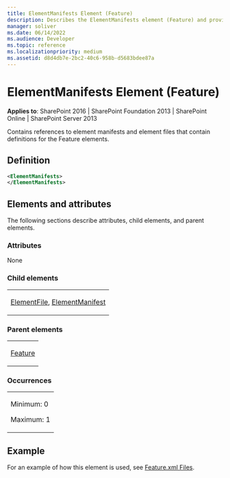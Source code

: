 ```yaml
---
title: ElementManifests Element (Feature)
description: Describes the ElementManifests element (Feature) and provides a definition, the elements and attributes, and an example.
manager: soliver
ms.date: 06/14/2022
ms.audience: Developer
ms.topic: reference
ms.localizationpriority: medium
ms.assetid: d8d4db7e-2bc2-40c6-958b-d5683bdee87a
---
```


# ElementManifests Element (Feature)

**Applies to**: SharePoint 2016 | SharePoint Foundation 2013 | SharePoint Online | SharePoint Server 2013

Contains references to element manifests and element files that contain definitions for the Feature elements.

## Definition

```XML
<ElementManifests>
</ElementManifests>
```

## Elements and attributes

The following sections describe attributes, child elements, and parent elements.

### Attributes

None

### Child elements

<table>
<colgroup>
<col width="100%" />
</colgroup>
<tbody>
<tr class="odd">
<td align="left"><p><a href="elementfile-element-feature.md">ElementFile</a>, <a href="elementmanifest-element-feature.md">ElementManifest</a></p></td>
</tr>
</tbody>
</table>

### Parent elements

<table>
<colgroup>
<col width="100%" />
</colgroup>
<tbody>
<tr class="odd">
<td align="left"><p><a href="feature-element-feature.md">Feature</a></p></td>
</tr>
</tbody>
</table>

### Occurrences

<table>
<colgroup>
<col width="100%" />
</colgroup>
<tbody>
<tr class="odd">
<td align="left"><p>Minimum: 0</p>
<p>Maximum: 1</p></td>
</tr>
</tbody>
</table>

## Example

For an example of how this element is used, see [Feature.xml Files](feature-xml-files.md).
